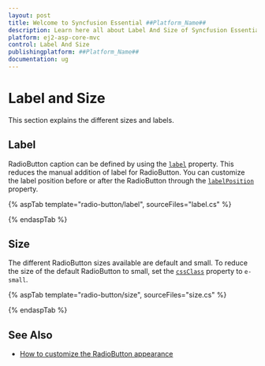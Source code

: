 ```yaml
---
layout: post
title: Welcome to Syncfusion Essential ##Platform_Name##
description: Learn here all about Label And Size of Syncfusion Essential ##Platform_Name## widgets based on HTML5 and jQuery.
platform: ej2-asp-core-mvc
control: Label And Size
publishingplatform: ##Platform_Name##
documentation: ug
---
```



# Label and Size

This section explains the different sizes and labels.

## Label

RadioButton caption can be defined by using the [`label`](https://help.syncfusion.com/cr/aspnetcore-js2/Syncfusion.EJ2.Buttons.RadioButton.html#Syncfusion_EJ2_Buttons_RadioButton_Label) property.
This reduces the manual addition of label for RadioButton. You can customize the label position before or after the
RadioButton through the [`labelPosition`](https://help.syncfusion.com/cr/aspnetcore-js2/Syncfusion.EJ2.Buttons.RadioButton.html#Syncfusion_EJ2_Buttons_RadioButton_LabelPosition) property.

{% aspTab template="radio-button/label", sourceFiles="label.cs" %}

{% endaspTab %}

## Size

The different RadioButton sizes available are default and small. To reduce the size of the default RadioButton to small,
set the [`cssClass`](https://help.syncfusion.com/cr/aspnetcore-js2/Syncfusion.EJ2.Buttons.RadioButton.html#Syncfusion_EJ2_Buttons_RadioButton_CssClass) property to `e-small`.

{% aspTab template="radio-button/size", sourceFiles="size.cs" %}

{% endaspTab %}

## See Also

* [How to customize the RadioButton appearance](./how-to/customize-radiobutton-appearance)